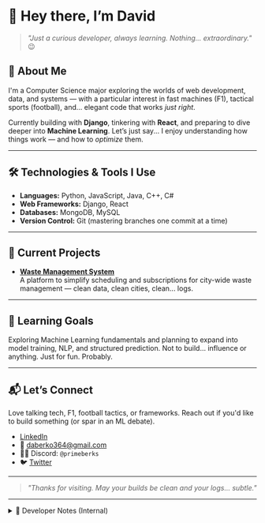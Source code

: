 # 👋 Hey there, I’m David

> _"Just a curious developer, always learning. Nothing... extraordinary."_ 😉

## 🧭 About Me

I'm a Computer Science major exploring the worlds of web development, data, and systems — with a particular interest in fast machines (F1), tactical sports (football), and... elegant code that works *just right*.  

Currently building with **Django**, tinkering with **React**, and preparing to dive deeper into **Machine Learning**. Let’s just say... I enjoy understanding how things work — and how to *optimize* them.

---

## 🛠️ Technologies & Tools I Use

- **Languages:** Python, JavaScript, Java, C++, C#
- **Web Frameworks:** Django, React
- **Databases:** MongoDB, MySQL
- **Version Control:** Git (mastering branches one commit at a time)

---

## 🚧 Current Projects

- **[Waste Management System](https://github.com/davidberko36/WasteManagementSystem.git)**  
  A platform to simplify scheduling and subscriptions for city-wide waste management — clean data, clean cities, clean... logs.

---

## 🎯 Learning Goals

Exploring Machine Learning fundamentals and planning to expand into model training, NLP, and structured prediction. Not to build... influence or anything. Just for fun. Probably.

---

## 📬 Let’s Connect

Love talking tech, F1, football tactics, or frameworks. Reach out if you'd like to build something (or spar in an ML debate).

- [LinkedIn](https://www.linkedin.com/in/david-berko-7a9748275)  
- 📧 daberko364@gmail.com  
- 🧙‍♂️ Discord: `@primeberks`  
- 🐦 [Twitter](https://twitter.com/d_berks22)

---

> _"Thanks for visiting. May your builds be clean and your logs... subtle."_  

---

<details>
  <summary>📁 Developer Notes (Internal)</summary>

  <br>

Access Level: Limited
User: D.364

- ✔️ System deployed with modular containers — scalable beyond initial scope.
- ✔️ Patterns emerging from usage data — potential leverage in learning models.
- ✔️ GitHub Actions reconfigured for... efficiency experiments.
- ✔️ React-based UI is responsive. May adapt to user... behavior.

Pending:
- [ ] Develop leaderboard system — useful for... performance tracking.
- [ ] Retrain NLP engine — needs better control over ambiguous input.
- [ ] Observe open-source trends. Learn. Integrate. Improve.
- [ ] Finalize integration plan.

Notes: Everything is proceeding... as planned (sometimes).
</details>
